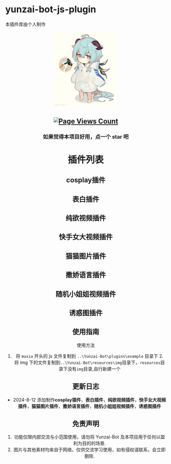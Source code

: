 # yunzai-bot-js-plugin
本插件库由个人制作
<p align="center">
  <a href="https://github.com/DoublexQAQ/">
    <img width="200" src="https://raw.githubusercontent.com/MuXia-0326/YunzaiBotJsPluginMuXia/master/readme/project_logo.png">
  </a>
</p>


</div>

<div align="center">

[![Page Views Count](https://badges.toozhao.com/badges/01J532W0PRBBYEANY0Q6VKD6FP/green.svg)](https://badges.toozhao.com/stats/01J532W0PRBBYEANY0Q6VKD6FP "Get your own page views count badge on badges.toozhao.com")
---

### 如果觉得本项目好用，点一个 star 吧



# 插件列表

## cosplay插件
## 表白插件
## 纯欲视频插件
## 快手女大视频插件
## 猫猫图片插件
## 撒娇语言插件
## 随机小姐姐视频插件
## 诱惑图插件

## 使用指南
使用方法
   1. 将 `muxia` 开头的 js 文件复制到 `..\Yunzai-Bot\plugins\example` 目录下
        2. 将 img 下的文件复制到`..\Yunzai-Bot\resources\img`目录下，`resources`目录下没有`img`目录,自行新建一个 
## 更新日志
- 2024-8-12 添加制作**cosplay插件**，**表白插件**，**纯欲视频插件**，**快手女大视频插件**，**猫猫图片插件**，**撒娇语言插件**，**随机小姐姐视频插件**，**诱惑图插件**


## 免责声明

1. 功能仅限内部交流与小范围使用，请勿将 Yunzai-Bot 及本项目用于任何以盈利为目的的场景.
2. 图片与其他素材均来自于网络，仅供交流学习使用，如有侵权请联系，会立即删除.

